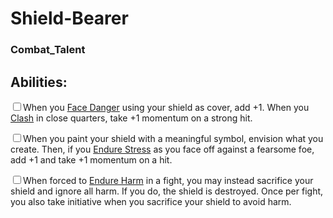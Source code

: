 # Shield-Bearer
### Combat_Talent


## Abilities:
<input type="checkbox" />When you [Face Danger](ironsworn/moves/adventure/face_danger) using your shield as cover, add +1. When you [Clash](ironsworn/moves/combat/clash) in close quarters, take +1 momentum on a strong hit.

<input type="checkbox" />When you paint your shield with a meaningful symbol, envision what you create. Then, if you [Endure Stress](ironsworn/moves/suffer/endure_stress) as you face off against a fearsome foe, add +1 and take +1 momentum on a hit.

<input type="checkbox" />When forced to [Endure Harm](ironsworn/moves/suffer/endure_harm) in a fight, you may instead sacrifice your shield and ignore all harm. If you do, the shield is destroyed. Once per fight, you also take initiative when you sacrifice your shield to avoid harm.

